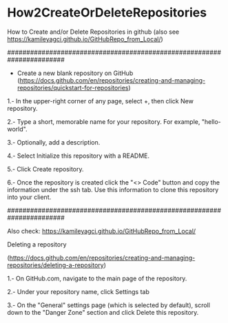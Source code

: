 # How2CreateOrDeleteRepositories
How to Create and/or Delete Repositories in github
(also see https://kamileyagci.github.io/GitHubRepo_from_Local/)

#######################################################################
- Create a new blank repository on GitHub
(https://docs.github.com/en/repositories/creating-and-managing-repositories/quickstart-for-repositories)

1.- In the upper-right corner of any page, select +, then click New repository.

2.- Type a short, memorable name for your repository. For example, "hello-world".

3.- Optionally, add a description.

4.- Select Initialize this repository with a README.

5.- Click Create repository.

6.- Once the repository is created click the "<> Code" button and copy the 
    information under the ssh tab. Use this information to clone this 
    repository into your client.
    
#######################################################################

Also check: https://kamileyagci.github.io/GitHubRepo_from_Local/

Deleting a repository

(https://docs.github.com/en/repositories/creating-and-managing-repositories/deleting-a-repository)

1.- On GitHub.com, navigate to the main page of the repository.

2.- Under your repository name, click Settings tab 

3.- On the "General" settings page (which is selected by default), 
    scroll down to the "Danger Zone" section and click Delete 
    this repository.
